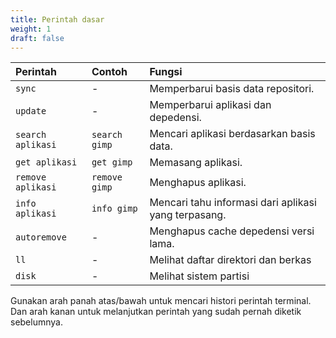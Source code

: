 ```yaml
---
title: Perintah dasar
weight: 1
draft: false
---
```


Perintah            | Contoh          |Fungsi
 :---               | :---            | :---
`sync`              | -               | Memperbarui basis data repositori.
`update`            | -               | Memperbarui aplikasi dan depedensi.
`search aplikasi`   | `search gimp`   | Mencari aplikasi berdasarkan basis data.
`get aplikasi`      | `get gimp`      | Memasang aplikasi.
`remove aplikasi`   | `remove gimp`   | Menghapus aplikasi.
`info aplikasi`     | `info gimp`     | Mencari tahu informasi dari aplikasi yang terpasang.
`autoremove`        | -               | Menghapus cache depedensi versi lama.
`ll`                | -               | Melihat daftar direktori dan berkas
`disk`              | -               | Melihat sistem partisi


Gunakan arah panah atas/bawah untuk mencari histori perintah terminal. Dan arah kanan untuk melanjutkan perintah yang sudah pernah diketik sebelumnya.
